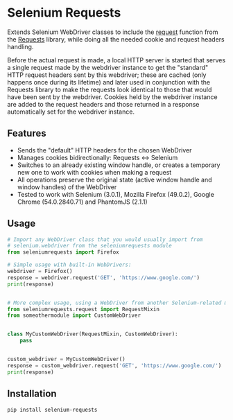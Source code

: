 Selenium Requests
=================

Extends Selenium WebDriver classes to include the [request](http://docs.python-requests.org/en/latest/api/#requests.request) function from the [Requests](http://python-requests.org/) library, while doing all the needed cookie and request headers handling.

Before the actual request is made, a local HTTP server is started that serves a single request made by the webdriver instance to get the "standard" HTTP request headers sent by this webdriver; these are cached (only happens once during its lifetime) and later used in conjunction with the Requests library to make the requests look identical to those that would have been sent by the webdriver. Cookies held by the webdriver instance are added to the request headers and those returned in a response automatically set for the webdriver instance.


Features
--------

 * Sends the "default" HTTP headers for the chosen WebDriver
 * Manages cookies bidirectionally: Requests <-> Selenium
 * Switches to an already existing window handle, or creates a temporary new one to work with cookies when making a request
 * All operations preserve the original state (active window handle and window handles) of the WebDriver
 * Tested to work with Selenium (3.0.1), Mozilla Firefox (49.0.2), Google Chrome (54.0.2840.71) and PhantomJS (2.1.1)


Usage
-----
```python
# Import any WebDriver class that you would usually import from
# selenium.webdriver from the seleniumrequests module
from seleniumrequests import Firefox

# Simple usage with built-in WebDrivers:
webdriver = Firefox()
response = webdriver.request('GET', 'https://www.google.com/')
print(response)


# More complex usage, using a WebDriver from another Selenium-related module:
from seleniumrequests.request import RequestMixin
from someothermodule import CustomWebDriver


class MyCustomWebDriver(RequestMixin, CustomWebDriver):
    pass


custom_webdriver = MyCustomWebDriver()
response = custom_webdriver.request('GET', 'https://www.google.com/')
print(response)
```


Installation
------------
```pip install selenium-requests```
